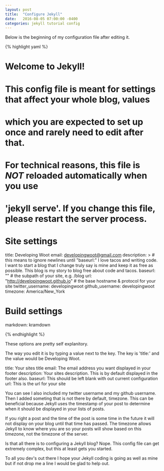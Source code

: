 ```yaml
---
layout: post
title:  "Configure Jekyll"
date:   2016-08-05 07:00:00 -0400
categories: jekyll tutorial config
---
```


Below is the beginning of my configuration file after editing it.

{% highlight yaml %}

# Welcome to Jekyll!
#
# This config file is meant for settings that affect your whole blog, values
# which you are expected to set up once and rarely need to edit after that.
# For technical reasons, this file is *NOT* reloaded automatically when you use
# 'jekyll serve'. If you change this file, please restart the server process.

# Site settings
title: Developing Woot
email: developingwoot@gmail.com
description: > # this means to ignore newlines until "baseurl:"
  I love tacos and writing code.  I want to start a blog that I change
  truly say is mine and keep it as free as possible.  This blog is 
  my story to blog free about code and tacos.
baseurl: "" # the subpath of your site, e.g. /blog
url: "http://developingwoot.github.io" # the base hostname & protocol for your site
twitter_username: developingwoot
github_username:  developingwoot
timezone: America/New_York

# Build settings
markdown: kramdown

{% endhighlight %}

These options are pretty self explanitory.

The way you edit it is by typing a value next to the key.  The key is 'title:' and the value would be Developing Woot.

title: Your sites title 
email: The email address you want displayed in your footer
description: Your sites description.  This is by default displayed in the footer also.
baseurl: This should be left blank with out current configuration
url: This is the url for your site

You can see I also included my twitter username and my github username.  Then I added someting that is not there by default, timezone.  This can be beneficial because Jekyll uses the timestamp of your post to determine when it should be displayed in your lists of posts.

If you right a post and the time of the post is some time in the future it will not display on your blog until that time has passed.  The timezone allows Jekyll to know where you are so your posts will show based on this timezone, not the timezone of the server.

Is that all there is to configuring a Jekyll blog?  Nope.  This config file can get extremely complex, but this at least gets you started.

To all you dev's out there I hope your Jekyll coding is going as well as mine but if not drop me a line I would be glad to help out.